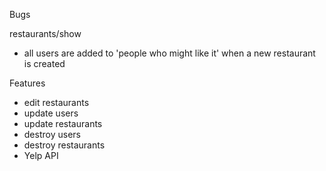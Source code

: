 Bugs

restaurants/show
  - all users are added to 'people who might like it' when a new restaurant is created



Features
- edit restaurants
- update users
- update restaurants
- destroy users
- destroy restaurants
- Yelp API
